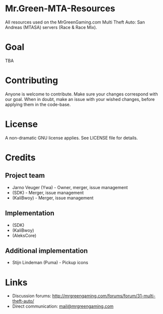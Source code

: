 # Mr.Green-MTA-Resources
All resources used on the MrGreenGaming.com Multi Theft Auto: San Andreas (MTASA) servers (Race &amp; Race Mix).

# Goal
TBA

# Contributing
Anyone is welcome to contribute. Make sure your changes correspond with our goal. When in doubt, make an issue with your wished changes, before applying them in the code-base.

# License
A non-dramatic GNU license applies. See LICENSE file for details.

# Credits
## Project team
* Jarno Veuger (Ywa) - Owner, merger, issue management
* (SDK) - Merger, issue management
* (KaliBwoy) - Merger, issue management

## Implementation
* (SDK)
* (KaliBwoy)
* (AleksCore)

## Additional implementation
* Stijn Lindeman (Puma) - Pickup icons

# Links
* Discussion forums: http://mrgreengaming.com/forums/forum/31-multi-theft-auto/
* Direct communication: mail@mrgreengaming.com
